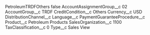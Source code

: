<?xml version="1.0" encoding="UTF-8"?>
<CustomMetadata xmlns="http://soap.sforce.com/2006/04/metadata" xmlns:xsi="http://www.w3.org/2001/XMLSchema-instance" xmlns:xsd="http://www.w3.org/2001/XMLSchema">
    <label>PetroleumTRDFOthers</label>
    <protected>false</protected>
    <values>
        <field>AccountAssignmentGroup__c</field>
        <value xsi:type="xsd:string">02</value>
    </values>
    <values>
        <field>AccountGroup__c</field>
        <value xsi:type="xsd:string">TRDF</value>
    </values>
    <values>
        <field>CreditCondition__c</field>
        <value xsi:type="xsd:string">Others</value>
    </values>
    <values>
        <field>Currency__c</field>
        <value xsi:type="xsd:string">USD</value>
    </values>
    <values>
        <field>DistributionChannel__c</field>
        <value xsi:nil="true"/>
    </values>
    <values>
        <field>Language__c</field>
        <value xsi:nil="true"/>
    </values>
    <values>
        <field>PaymentGuaranteeProcedure__c</field>
        <value xsi:nil="true"/>
    </values>
    <values>
        <field>Product__c</field>
        <value xsi:type="xsd:string">Petroleum Products</value>
    </values>
    <values>
        <field>SalesOrganization__c</field>
        <value xsi:type="xsd:string">1100</value>
    </values>
    <values>
        <field>TaxClassification__c</field>
        <value xsi:type="xsd:string">0</value>
    </values>
    <values>
        <field>Type__c</field>
        <value xsi:type="xsd:string">Sales View</value>
    </values>
</CustomMetadata>
